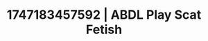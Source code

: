 ---
categories:
- Thigh worship
- Mindful JOI
- Emotion-driven NSFW
- Softcore vibes
- Hawk Tuah
image: /assets/images/1747183457592.jpg
layout: post
seo:
  description: Featured content with artistic ABDL Play, Scat Fetish. HD images available.
  keywords: ABDL Play, Scat Fetish
  og_image: /assets/images/1747183457592.jpg
  schema_type: VisualArtwork
tags:
- ABDL Play
- '#1747183457592'
- Scat Fetish
title: 1747183457592 | ABDL Play Scat Fetish
---